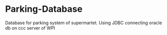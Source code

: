 Parking-Database
================

Database for parking system of supermartet. Using JDBC connecting oracle db on ccc server of WPI
